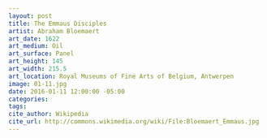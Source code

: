 ```yaml
---
layout: post
title: The Emmaus Disciples
artist: Abraham Bloemaert
art_date: 1622
art_medium: Oil
art_surface: Panel
art_height: 145
art_width: 215.5
art_location: Royal Museums of Fine Arts of Belgium, Antwerpen
image: 01-11.jpg
date: 2016-01-11 12:00:00 -05:00
categories:
tags:
cite_author: Wikipedia
cite_url: http://commons.wikimedia.org/wiki/File:Bloemaert_Emmaus.jpg
---
```

